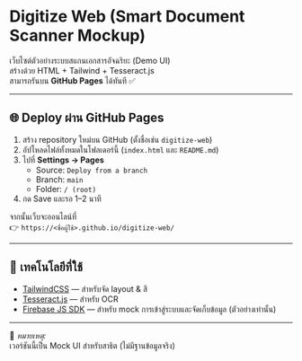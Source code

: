 # Digitize Web (Smart Document Scanner Mockup)

เว็บไซต์ตัวอย่างระบบสแกนเอกสารอัจฉริยะ (Demo UI)  
สร้างด้วย HTML + Tailwind + Tesseract.js  
สามารถรันบน **GitHub Pages** ได้ทันที ✅

---

## 🌐 Deploy ผ่าน GitHub Pages

1. สร้าง repository ใหม่บน GitHub (ตั้งชื่อเช่น `digitize-web`)
2. อัปโหลดไฟล์ทั้งหมดในโฟลเดอร์นี้ (`index.html` และ `README.md`)
3. ไปที่ **Settings → Pages**
   - Source: `Deploy from a branch`
   - Branch: `main`
   - Folder: `/ (root)`
4. กด Save และรอ 1–2 นาที

จากนั้นเว็บจะออนไลน์ที่  
👉 `https://<ชื่อผู้ใช้>.github.io/digitize-web/`

---

## 🧠 เทคโนโลยีที่ใช้
- [TailwindCSS](https://tailwindcss.com/) — สำหรับจัด layout & สี
- [Tesseract.js](https://tesseract.projectnaptha.com/) — สำหรับ OCR
- [Firebase JS SDK](https://firebase.google.com/docs/web/setup) — สำหรับ mock การเข้าสู่ระบบและจัดเก็บข้อมูล (ตัวอย่างเท่านั้น)

---

🧩 *หมายเหตุ:*  
เวอร์ชันนี้เป็น Mock UI สำหรับสาธิต (ไม่มีฐานข้อมูลจริง)
